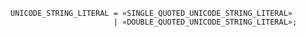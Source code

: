 <!-- This file is generated automatically by infrastructure scripts. Please don't edit by hand. -->

```{ .ebnf .slang-ebnf #UNICODE_STRING_LITERAL }
UNICODE_STRING_LITERAL = «SINGLE_QUOTED_UNICODE_STRING_LITERAL»
                       | «DOUBLE_QUOTED_UNICODE_STRING_LITERAL»;
```
